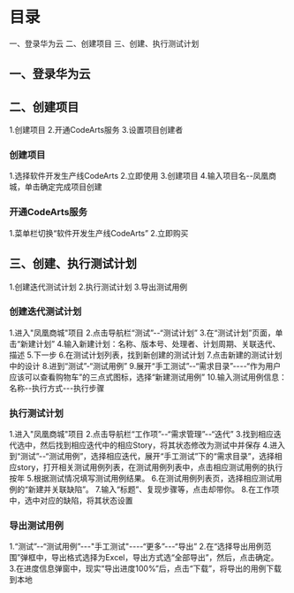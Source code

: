 # 目录
一、登录华为云
二、创建项目
三、创建、执行测试计划

## 一、登录华为云
## 二、创建项目
1.创建项目
2.开通CodeArts服务
3.设置项目创建者

### 创建项目
1.选择软件开发生产线CodeArts
2.立即使用
3.创建项目
4.输入项目名--凤凰商城，单击确定完成项目创建

### 开通CodeArts服务
1.菜单栏切换“软件开发生产线CodeArts”
2.立即购买

## 三、创建、执行测试计划
1.创建迭代测试计划
2.执行测试计划
3.导出测试用例

### 创建迭代测试计划
1.进入"凤凰商城"项目
2.点击导航栏“测试”--“测试计划”
3.在“测试计划”页面，单击“新建计划”
4.输入新建计划：名称、版本号、处理者、计划周期、关联迭代、描述
5.下一步
6.在测试计划列表，找到新创建的测试计划
7.点击新建的测试计划中的设计
8.进到“测试”-“测试用例”
9.展开“手工测试”--“需求目录”----“作为用户应该可以查看购物车”的三点式图标，选择“新建测试用例”
10.输入测试用例信息：名称--执行方式---执行步骤

### 执行测试计划
1.进入"凤凰商城"项目
2.点击导航栏“工作项”--“需求管理”--“迭代”
3.找到相应迭代选中，然后找到相应迭代中的相应Story，将其状态修改为测试中并保存
4.进入到“测试”--“测试用例”，选择相应迭代，展开“手工测试”下的“需求目录”，选择相应story，打开相关测试用例列表，在测试用例列表中，点击相应测试用例的执行按年
5.根据测试情况填写测试用例结果。
6.在测试用例列表页，选择相应测试用例的“新建并关联缺陷”。
7.输入“标题”、复现步骤等，点击却带你。
8.在工作项中，选中对应的缺陷，将其状态设置

### 导出测试用例
1.“测试”--“测试用例”---"手工测试"----“更多”---“导出”
2.在“选择导出用例范围”弹框中，导出格式选择为Excel，导出方式选“全部导出”，然后，点击确定。
3.在进度信息弹窗中，现实“导出进度100%”后，点击“下载”，将导出的用例下载到本地



